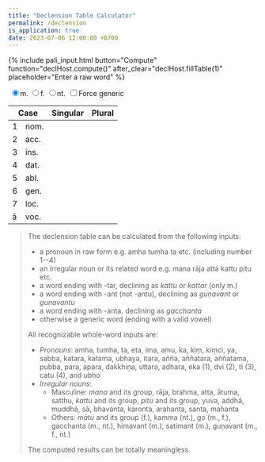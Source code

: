 ```yaml
---
title: "Declension Table Calculator"
permalink: /declension
is_application: true
date: 2023-07-06 12:00:00 +0700
---
```


{% include pali_input.html button="Compute" function="declHost.compute()" after_clear="declHost.fillTable(1)" placeholder="Enter a raw word" %}
<div>
<span style="padding: 3px">
<label for="gendm"><input type="radio" id="gendm" name="gender-radio" value="m" onChange="declHost.compute();" checked>m.</label>
<label for="gendf"><input type="radio" id="gendf" name="gender-radio" value="f" onChange="declHost.compute();">f.</label>
<label for="gendn"><input type="radio" id="gendn" name="gender-radio" value="n" onChange="declHost.compute();">nt.</label>
</span>
<span><label for="forcegen"><input type="checkbox" id="forcegen" onChange="declHost.compute();">Force generic</label></span>
<span class="label" id="wordclass" style="display:none;"></span><span class="label label-green" id="computed" style="display:none;">computed</span>
</div>
<p>
<table>
	<thead>
		<tr><th colspan="2">Case</th><th>Singular</th><th>Plural</th></tr>
	</thead>
	<tbody>
		<tr><td>1</td><td>nom.</td><td><span id="nom_sg1"></span></td><td><span id="nom_pl1"></span></td></tr>
		<tr><td>2</td><td>acc.</td><td><span id="acc_sg1"></span></td><td><span id="acc_pl1"></span></td></tr>
		<tr><td>3</td><td>ins.</td><td><span id="ins_sg1"></span></td><td><span id="ins_pl1"></span></td></tr>
		<tr><td>4</td><td>dat.</td><td><span id="dat_sg1"></span></td><td><span id="dat_pl1"></span></td></tr>
		<tr><td>5</td><td>abl.</td><td><span id="abl_sg1"></span></td><td><span id="abl_pl1"></span></td></tr>
		<tr><td>6</td><td>gen.</td><td><span id="gen_sg1"></span></td><td><span id="gen_pl1"></span></td></tr>
		<tr><td>7</td><td>loc.</td><td><span id="loc_sg1"></span></td><td><span id="loc_pl1"></span></td></tr>
		<tr><td>ā</td><td>voc.</td><td><span id="voc_sg1"></span></td><td><span id="voc_pl1"></span></td></tr>
	</tbody>
</table>
</p>
<script src="/assets/js/decllib.js"></script>
<script src="/assets/js/declhost.js"></script>
<script>
	declHost.paliInput = paliInput;
	declHost.init(declension);
</script>

> The declension table can be calculated from the following inputs:
> - a pronoun in raw form e.g. amha tumha ta etc. (including number 1--4)
> - an irregular noun or its related word e.g. mana rāja atta kattu pitu etc.
> - a word ending with -tar, declining as *kattu* or *kattar* (only m.)
> - a word ending with -ant (not -antu), declining as *guṇavant* or *guṇavantu*
> - a word ending with -anta, declining as *gacchanta*
> - otherwise a generic word (ending with a valid vowel)
>
> All recognizable whole-word inputs are:
> - *Pronouns*: amha, tumha, ta, eta, ima, amu, ka, kiṃ, kiṃci, ya, sabba, katara, katama, ubhaya, itara, añña, aññatara, aññatama, pubba, para, apara, dakkhiṇa, uttara, adhara, eka (1), dvi (2), ti (3), catu (4), and ubho
> - *Irregular nouns*:
> 	- Masculine: *mana* and its group, rāja, brahma, atta, ātuma, satthu, *kattu* and its group, *pitu* and its group, yuva, addhā, muddhā, sā, bhavanta, karonta, arahanta, santa, mahanta 
> 	- Others: *mātu* and its group (f.), kamma (nt.), go (m., f.), gacchanta (m., nt.), himavant (m.), satimant (m.), guṇavant (m., f., nt.)
>
> The computed results can be totally meaningless.

